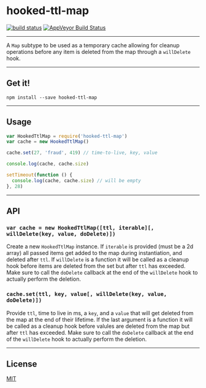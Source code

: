 # hooked-ttl-map

[![build status](http://img.shields.io/travis/chiefbiiko/hooked-ttl-map.svg?style=flat)](http://travis-ci.org/chiefbiiko/hooked-ttl-map) [![AppVeyor Build Status](https://ci.appveyor.com/api/projects/status/github/chiefbiiko/hooked-ttl-map?branch=master&svg=true)](https://ci.appveyor.com/project/chiefbiiko/hooked-ttl-map)

***

A `Map` subtype to be used as a temporary cache allowing for cleanup operations before any item is deleted from the map through a `willDelete` hook.

***

## Get it!

```
npm install --save hooked-ttl-map
```

***

## Usage

``` js
var HookedTtlMap = require('hooked-ttl-map')
var cache = new HookedTtlMap()

cache.set(27, 'fraud', 419) // time-to-live, key, value

console.log(cache, cache.size)

setTimeout(function () {
  console.log(cache, cache.size) // will be empty
}, 28)
```

***

## API

### `var cache = new HookedTtlMap([ttl, iterable][, willDelete(key, value, doDelete)])`

Create a new `HookedTtlMap` instance. If `iterable` is provided (must be a 2d array) all passed items get added to the map during instantiation, and deleted after `ttl`. If `willDelete` is a function it will be called as a cleanup hook before items are deleted from the set but after `ttl` has exceeded. Make sure to call the `doDelete` callback at the end of the `willDelete` hook to actually perform the deletion.

### `cache.set(ttl, key, value[, willDelete(key, value, doDelete)])`

Provide `ttl`, time to live in ms, a `key`, and a `value` that will get deleted from the map at the end of their lifetime. If the last argument is a function it will be called as a cleanup hook before valules are deleted from the map but after `ttl` has exceeded. Make sure to call the `doDelete` callback at the end of the `willDelete` hook to actually perform the deletion.

***

## License

[MIT](./license.md)
